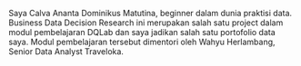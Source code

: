 Saya Calva Ananta Dominikus Matutina, beginner dalam dunia praktisi data. Business Data Decision Research ini merupakan salah satu project dalam modul pembelajaran DQLab dan saya jadikan salah satu portofolio data saya.
Modul pembelajaran tersebut dimentori oleh Wahyu Herlambang, Senior Data Analyst Traveloka.
